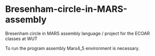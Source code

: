 # Bresenham-circle-in-MARS-assembly
Bresenham circle in MARS assembly language / project for the ECOAR classes at WUT

To run the program assembly Mars4_5 environment is necessary.
